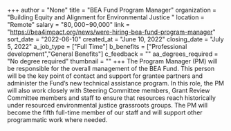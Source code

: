 +++
author = "None"
title = "BEA Fund Program Manager"
organization = "Building Equity and Alignment for Environmental Justice "
location = "Remote"
salary = "$80,000-$90,000"
link = "https://bea4impact.org/news/were-hiring-bea-fund-program-manager"
sort_date = "2022-06-10"
created_at = "June 10, 2022"
closing_date = "July 5, 2022"
a_job_type = ["Full Time"]
b_benefits = ["Professional development","General Benefits"]
c_feedback = ""
aa_degrees_required = "No degree required"
thumbnail = ""
+++
The Program Manager (PM) will be responsible for the overall management of the BEA Fund.  This person will be the key point of contact and support for grantee partners and administer the Fund’s new technical assistance program. In this role, the PM will also work closely with Steering Committee members, Grant Review Committee members and staff to ensure that resources reach historically under resourced environmental justice grassroots groups.  The PM will become the fifth full-time member of our staff and will support other programmatic work where needed. 